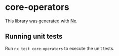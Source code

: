 # core-operators

This library was generated with [Nx](https://nx.dev).

## Running unit tests

Run `nx test core-operators` to execute the unit tests.

